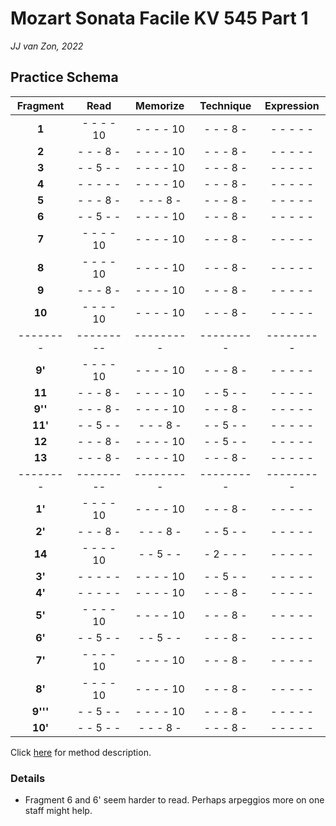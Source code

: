 Mozart Sonata Facile KV 545 Part 1
==================================

*JJ van Zon, 2022*

Practice Schema
---------------

| Fragment|   Read    | Memorize  | Technique |Expression |
|:-------:|:---------:|:---------:|:---------:|:---------:|
| __1__   | - - - - 10| - - - - 10| - - - 8 - | - - - - - |
| __2__   | - - - 8 - | - - - - 10| - - - 8 - | - - - - - |
| __3__   | - - 5 - - | - - - - 10| - - - 8 - | - - - - - |
| __4__   | - - - - - | - - - - 10| - - - 8 - | - - - - - |
| __5__   | - - - 8 - | - - - 8 - | - - - 8 - | - - - - - |
| __6__   | - - 5 - - | - - - - 10| - - - 8 - | - - - - - |
| __7__   | - - - - 10| - - - - 10| - - - 8 - | - - - - - |
| __8__   | - - - - 10| - - - - 10| - - - 8 - | - - - - - |
| __9__   | - - - 8 - | - - - - 10| - - - 8 - | - - - - - |
| __10__  | - - - - 10| - - - - 10| - - - 8 - | - - - - - |
| --------| --------- | --------- | --------- | --------- |
| __9'__  | - - - - 10| - - - - 10| - - - 8 - | - - - - - |
| __11__  | - - - 8 - | - - - - 10| - - 5 - - | - - - - - |
| __9''__ | - - - 8 - | - - - - 10| - - - 8 - | - - - - - |
| __11'__ | - - 5 - - | - - - 8 - | - - 5 - - | - - - - - |
| __12__  | - - - 8 - | - - - - 10| - - 5 - - | - - - - - |
| __13__  | - - - 8 - | - - - - 10| - - - 8 - | - - - - - |
| --------| --------- | --------- | --------- | --------- |
| __1'__  | - - - - 10| - - - - 10| - - - 8 - | - - - - - |
| __2'__  | - - - 8 - | - - - 8 - | - - 5 - - | - - - - - |
| __14__  | - - - - 10| - - 5 - - | - 2 - - - | - - - - - |
| __3'__  | - - - - - | - - - - 10| - - 5 - - | - - - - - |
| __4'__  | - - - - - | - - - - 10| - - - 8 - | - - - - - |
| __5'__  | - - - - 10| - - - - 10| - - - 8 - | - - - - - |
| __6'__  | - - 5 - - | - - 5 - - | - - - 8 - | - - - - - |
| __7'__  | - - - - 10| - - - - 10| - - - 8 - | - - - - - |
| __8'__  | - - - - 10| - - - - 10| - - - 8 - | - - - - - |
| __9'''__| - - 5 - - | - - - - 10| - - - 8 - | - - - - - |
| __10'__ | - - 5 - - | - - - 8 - | - - - 8 - | - - - - - |

Click [here](/methods/practice-schema.md) for method description.

### Details

- Fragment 6 and 6' seem harder to read. Perhaps arpeggios more on one staff might help.
